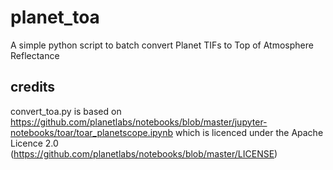 # planet_toa
A simple python script to batch convert Planet TIFs to Top of Atmosphere Reflectance

## credits

convert_toa.py is based on https://github.com/planetlabs/notebooks/blob/master/jupyter-notebooks/toar/toar_planetscope.ipynb which is licenced under the Apache Licence 2.0 (https://github.com/planetlabs/notebooks/blob/master/LICENSE)
